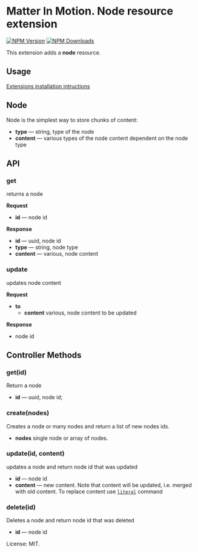 # Matter In Motion. Node resource extension

[![NPM Version](https://img.shields.io/npm/v/mm-node.svg?style=flat-square)](https://www.npmjs.com/package/mm-node)
[![NPM Downloads](https://img.shields.io/npm/dt/mm-node.svg?style=flat-square)](https://www.npmjs.com/package/mm-node)

This extension adds a __node__ resource.

## Usage

[Extensions installation intructions](https://github.com/matter-in-motion/mm/blob/master/docs/extensions.md)

## Node

Node is the simplest way to store chunks of content:

* __type__ — string, type of the node
* __content__ — various types of the node content dependent on the node type

## API

### get

returns a node

**Request**

* **id** — node id

**Response**

* **id** — uuid, node id
* **type** — string, node type
* **content** — various, node content

### update

updates node content

**Request**

* **to**
  - **content** various, node content to be updated

**Response**

* node id

## Controller Methods

### get(id)

Return a node

* **id** — uuid, node id;

### create(nodes)

Creates a node or many nodes and return a list of new nodes ids.

* **nodes** single node or array of nodes.

### update(id, content)

updates a node and return node id that was updated

* __id__ — node id
* __content__ — new content. Note that content will be updated, i.e. merged with old content. To replace content use [`literal`](https://rethinkdb.com/api/javascript/literal/) command

### delete(id)

Deletes a node and return node id that was deleted

* __id__ — node id


License: MIT.
